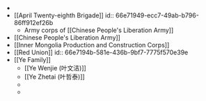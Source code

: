 -
- [[April Twenty-eighth Brigade]]
  id:: 66e71949-ecc7-49ab-b796-86ff912ef26b
	- Army corps of [[Chinese People's Liberation Army]]
- [[Chinese People's Liberation Army]]
- [[Inner Mongolia Production and Construction Corps]]
- [[Red Union]]
  id:: 66e7194b-581e-436b-9bf7-7775f570e39e
- [[Ye Family]]
	- [[Ye Wenjie (叶文洁)]]
	- [[Ye Zhetai (叶哲泰)]]
	-
	-